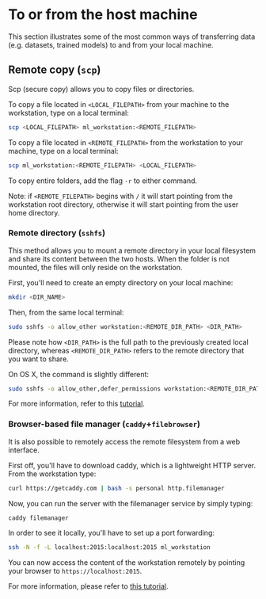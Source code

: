 # To or from the host machine
This section illustrates some of the most common ways of transferring data (e.g. datasets, trained models) to and from your local machine.

## Remote copy (`scp`)
Scp (secure copy) allows you to copy files or directories.

To copy a file located in `<LOCAL_FILEPATH>` from your machine to the workstation, type on a local terminal:
```sh
scp <LOCAL_FILEPATH> ml_workstation:<REMOTE_FILEPATH>
```

To copy a file located in `<REMOTE_FILEPATH>` from the workstation to your machine, type on a local terminal:
```sh
scp ml_workstation:<REMOTE_FILEPATH> <LOCAL_FILEPATH>
```

To copy entire folders, add the flag `-r` to either command.

Note: if `<REMOTE_FILEPATH>` begins with `/` it will start pointing from the workstation root directory, otherwise it will start pointing from the user home directory.


### Remote directory (`sshfs`)
This method allows you to mount a remote directory in your local filesystem and share its content between the two hosts.
When the folder is not mounted, the files will only reside on the workstation.

First, you'll need to create an empty directory on your local machine:
```sh
mkdir <DIR_NAME>
```

Then, from the same local terminal:
```sh
sudo sshfs -o allow_other workstation:<REMOTE_DIR_PATH> <DIR_PATH>
```
Please note how `<DIR_PATH>` is the full path to the previously created local directory, whereas `<REMOTE_DIR_PATH>` refers to the remote directory that you want to share.

On OS X, the command is slightly different:
```sh
sudo sshfs -o allow_other,defer_permissions workstation:<REMOTE_DIR_PATH> <DIR_PATH>
```

For more information, refer to this [tutorial](https://www.digitalocean.com/community/tutorials/how-to-use-sshfs-to-mount-remote-file-systems-over-ssh).


### Browser-based file manager (`caddy`+`filebrowser`)
It is also possible to remotely access the remote filesystem from a web interface.

First off, you'll have to download caddy, which is a lightweight HTTP server. From the  workstation type:
```sh
curl https://getcaddy.com | bash -s personal http.filemanager
```

Now, you can run the server with the filemanager service by simply typing:
```sh
caddy filemanager
```

In order to see it locally, you'll have to set up a port forwarding:
```sh
ssh -N -f -L localhost:2015:localhost:2015 ml_workstation
```

You can now access the content of the workstation remotely by pointing your browser to `https://localhost:2015`. 

For more information, please refer to [this tutorial](https://www.thechiefmeat.com/guides/caddy-file-browser.html).
